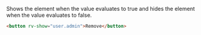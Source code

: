 Shows the element when the value evaluates to true and hides the element when the value evaluates to false.

```html
<button rv-show="user.admin">Remove</button>
```
